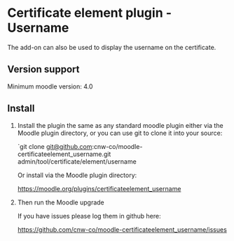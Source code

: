 # Certificate element plugin - Username

The add-on can also be used to display the username on the certificate.

## Version support
Minimum moodle version: 4.0

## Install

1. Install the plugin the same as any standard moodle plugin either via the
Moodle plugin directory, or you can use git to clone it into your source:

     `git clone git@github.com:cnw-co/moodle-certificateelement_username.git admin/tool/certificate/element/username

      Or install via the Moodle plugin directory:

      https://moodle.org/plugins/certificateelement_username

2. Then run the Moodle upgrade

    If you have issues please log them in github here:

    https://github.com/cnw-co/moodle-certificateelement_username/issues